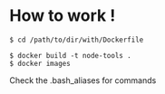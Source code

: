 # How to work !

```
$ cd /path/to/dir/with/Dockerfile
```

```
$ docker build -t node-tools .
$ docker images
```

Check the .bash_aliases for commands
